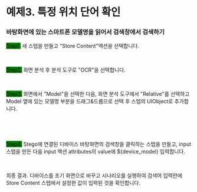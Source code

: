 # 예제3. 특정 위치 단어 확인

### 바탕화면에 있는 스마트폰 모델명을 읽어서 검색창에서 검색하기

<mark style="background-color:green;">Step1.</mark> 새 스텝을 만들고 "Store Content"액션을 선택합니다.

<figure><img src="../.gitbook/assets/스크린샷 2022-10-25 오전 11.49.38.png" alt=""><figcaption></figcaption></figure>

<mark style="background-color:green;">Step2.</mark> 화면 분석 후 분석 도구로 "OCR"을 선택합니다.

<figure><img src="../.gitbook/assets/스크린샷 2022-10-25 오전 11.51.43.png" alt=""><figcaption></figcaption></figure>

<mark style="background-color:green;">Step3.</mark> 화면에서 "Model"을 선택한 다음, 화면 분석 도구에서 "Relative"를 선택하고 Model 옆에 있는 모델명 부분을 드래그&드롭으로 선택 후 스텝의 UIObject로 추가합니다.

<figure><img src="../.gitbook/assets/스크린샷 2022-10-25 오전 11.59.03.png" alt=""><figcaption></figcaption></figure>

<figure><img src="../.gitbook/assets/스크린샷 2022-10-25 오후 12.08.07.png" alt=""><figcaption></figcaption></figure>

<mark style="background-color:green;">Step4.</mark> Stego에 연결된 디바이스 바탕화면의 검색창을 클릭하는 스텝을 만들고, input 스텝을 만든 다음 input 액션  attributes의 value에 ${device\_model} 입력합니다.&#x20;

<figure><img src="../.gitbook/assets/스크린샷 2022-10-25 오후 12.29.27.png" alt=""><figcaption></figcaption></figure>

최종 결과. 디바이스를 초기 화면으로 바꾸고 시나리오를 실행하여 검색어 입력란에 Store Content 스텝에서 설정한 값이 입력된 것을 확인합니다.

<figure><img src="../.gitbook/assets/스크린샷 2022-10-25 오후 12.32.40.png" alt=""><figcaption></figcaption></figure>
